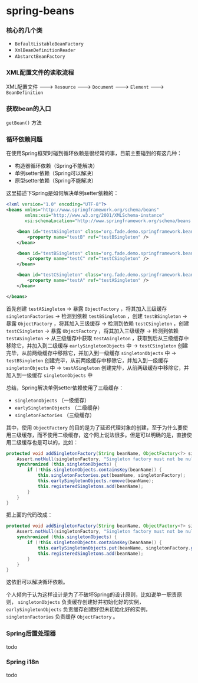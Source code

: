 # spring-beans

### 核心的几个类

* `BefaultListableBeanFactory`
* `XmlBeanDefinitionReader`
* `AbstarctBeanFactory`

### XML配置文件的读取流程

XML配置文件 ---> `Resource` ---> `Document` ---> `Element` ---> `BeanDefinition` 

### 获取bean的入口

`getBean()` 方法

### 循环依赖问题

在使用Spring框架时碰到循环依赖是很经常的事，目前主要碰到的有这几种：

* 构造器循环依赖（Spring不能解决）
* 单例setter依赖（Spring可以解决）
* 原型setter依赖（Spring不能解决）

这里描述下Spring是如何解决单例setter依赖的：

```xml
<?xml version="1.0" encoding="UTF-8"?>
<beans xmlns="http://www.springframework.org/schema/beans"
       xmlns:xsi="http://www.w3.org/2001/XMLSchema-instance"
       xsi:schemaLocation="http://www.springframework.org/schema/beans http://www.springframework.org/schema/beans/spring-beans.xsd">

    <bean id="testASingleton" class="org.fade.demo.springframework.beans.TestA">
        <property name="testB" ref="testBSingleton" />
    </bean>

    <bean id="testBSingleton" class="org.fade.demo.springframework.beans.TestB">
        <property name="testC" ref="testCSingleton" />
    </bean>

    <bean id="testCSingleton" class="org.fade.demo.springframework.beans.TestC">
        <property name="testA" ref="testASingleton" />
    </bean>

</beans>
```

首先创建 `testASingleton` -> 暴露 `ObjectFactory` ，将其加入三级缓存 `singletonFactories` -> 检测到依赖 `testBSingleton` ，创建 `testBSingleton` -> 暴露 `ObjectFactory` ，将其加入三级缓存 -> 检测到依赖 `testCSingleton` ，创建 `testCSingleton` -> 暴露 `ObjectFactory` ，将其加入三级缓存 -> 检测到依赖 `testASingleton` -> 从三级缓存中获取 `testASingleton` ，获取到后从三级缓存中移除它，并加入到二级缓存 `earlySingletonObjects` 中 -> `testCSingleton` 创建完毕，从前两级缓存中移除它，并加入到一级缓存 `singletonObjects` 中 -> `testBSingleton` 创建完毕，从前两级缓存中移除它，并加入到一级缓存 `singletonObjects` 中 -> `testASingleton` 创建完毕，从前两级缓存中移除它，并加入到一级缓存 `singletonObjects` 中

总结，Spring解决单例setter依赖使用了三级缓存：

* `singletonObjects` （一级缓存）
* `earlySingletonObjects` （二级缓存）
* `singletonFactories` （三级缓存）

其中，使用 `ObjectFactory` 的目的是为了延迟代理对象的创建，至于为什么要使用三级缓存，而不使用二级缓存，这个网上说法很多。但是可以明确的是，直接使用二级缓存也是可以的，比如：

```java
protected void addSingletonFactory(String beanName, ObjectFactory<?> singletonFactory) {
    Assert.notNull(singletonFactory, "Singleton factory must not be null");
    synchronized (this.singletonObjects) {
        if (!this.singletonObjects.containsKey(beanName)) {
            this.singletonFactories.put(beanName, singletonFactory);
            this.earlySingletonObjects.remove(beanName);
            this.registeredSingletons.add(beanName);	
        }
    }
}
```

把上面的代码改成：

```java
protected void addSingletonFactory(String beanName, ObjectFactory<?> singletonFactory) {
    Assert.notNull(singletonFactory, "Singleton factory must not be null");
    synchronized (this.singletonObjects) {
        if (!this.singletonObjects.containsKey(beanName)) {
            this.earlySingletonObjects.put(beanName, singletonFactory.getObject());
            this.registeredSingletons.add(beanName);	
        }
    }
}
```

这依旧可以解决循环依赖。

个人倾向于认为这样设计是为了不破坏Spring的设计原则，比如说单一职责原则， `singletonObjects` 负责缓存创建好并初始化好的实例， `earlySingletonObjects` 负责缓存创建好但未初始化好的实例， `singletonFactories` 负责缓存 `ObjectFactory` 。


### Spring后置处理器

todo

### Spring i18n

todo